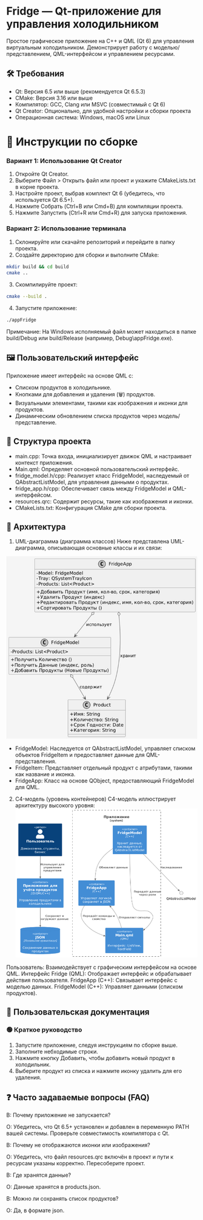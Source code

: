 # Fridge — Qt-приложение для управления холодильником
Простое графическое приложение на C++ и QML (Qt 6) для управления виртуальным холодильником. Демонстрирует работу с моделью/представлением, QML-интерфейсом и управлением ресурсами.
## 🛠️ Требования

- Qt: Версия 6.5 или выше (рекомендуется Qt 6.5.3)
- CMake: Версия 3.16 или выше
- Компилятор: GCC, Clang или MSVC (совместимый с Qt 6)
- Qt Creator: Опционально, для удобной настройки и сборки проекта
- Операционная система: Windows, macOS или Linux

# 🔧 Инструкции по сборке
### Вариант 1: Использование Qt Creator

1. Откройте Qt Creator.
2. Выберите Файл > Открыть файл или проект и укажите CMakeLists.txt в корне проекта.
3. Настройте проект, выбрав комплект Qt 6 (убедитесь, что используется Qt 6.5+).
4. Нажмите Собрать (Ctrl+B или Cmd+B) для компиляции проекта.
5. Нажмите Запустить (Ctrl+R или Cmd+R) для запуска приложения.

### Вариант 2: Использование терминала

1. Склонируйте или скачайте репозиторий и перейдите в папку проекта.
2. Создайте директорию для сборки и выполните CMake:
```bash
mkdir build && cd build
cmake ..
```
3. Скомпилируйте проект:
```bash
cmake --build .
```
4. Запустите приложение:
```bash
./appFridge
```

Примечание: На Windows исполняемый файл может находиться в папке build/Debug или build/Release (например, Debug\appFridge.exe).


## 🖼️ Пользовательский интерфейс
Приложение имеет интерфейс на основе QML с:
- Списком продуктов в холодильнике.
- Кнопками для добавления и удаления (🗑) продуктов.
- Визуальными элементами, такими как изображения и иконки для продуктов.
- Динамическим обновлением списка продуктов через модель/представление.

## 📁 Структура проекта
- main.cpp: Точка входа, инициализирует движок QML и настраивает контекст приложения.
- Main.qml: Определяет основной пользовательский интерфейс.
- fridge_model.h/cpp: Реализует класс FridgeModel, наследуемый от QAbstractListModel, для управления данными о продуктах.
- fridge_app.h/cpp: Обеспечивает связь между FridgeModel и QML-интерфейсом.
- resources.qrc: Содержит ресурсы, такие как изображения и иконки.
- CMakeLists.txt: Конфигурация CMake для сборки проекта.

## 🧱 Архитектура
1. UML-диаграмма (диаграмма классов)
Ниже представлена UML-диаграмма, описывающая основные классы и их связи:

![UML Диаграмма](docs/uml.jpg)


- FridgeModel: Наследуется от QAbstractListModel, управляет списком объектов FridgeItem и предоставляет данные для QML-представления.
- FridgeItem: Представляет отдельный продукт с атрибутами, такими как название и иконка.
- FridgeApp: Класс на основе QObject, предоставляющий FridgeModel для QML.

2. C4-модель (уровень контейнеров)
C4-модель иллюстрирует архитектуру высокого уровня:
![UML Диаграмма](docs/с4.png)


Пользователь: Взаимодействует с графическим интерфейсом на основе QML.
Интерфейс Fridge (QML): Отображает интерфейс и обрабатывает действия пользователя.
FridgeApp (C++): Связывает интерфейс с моделью данных.
FridgeModel (C++): Управляет данными (списком продуктов).

## 📘 Пользовательская документация
### 🟢 Краткое руководство
1. Запустите приложение, следуя инструкциям по сборке выше.
2. Заполните небходимые строки.
3. Нажмите кнопку Добавить, чтобы добавить новый продукт в холодильник.
4. Выберите продукт из списка и нажмите иконку удалить для его удаления.

## ❓ Часто задаваемые вопросы (FAQ)

В: Почему приложение не запускается?

О: Убедитесь, что Qt 6.5+ установлен и добавлен в переменную PATH вашей системы. Проверьте совместимость компилятора с Qt.

В: Почему не отображаются иконки или изображения?

О: Убедитесь, что файл resources.qrc включён в проект и пути к ресурсам указаны корректно. Пересоберите проект.

В: Где хранятся данные?

О: Данные хранятся в products.json.

В: Можно ли сохранять список продуктов?

О: Да, в формате json.



